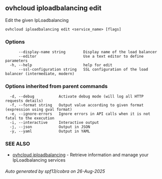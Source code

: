 ## ovhcloud iploadbalancing edit

Edit the given IpLoadbalancing

```
ovhcloud iploadbalancing edit <service_name> [flags]
```

### Options

```
      --display-name string        Display name of the load balancer
      --editor                     Use a text editor to define parameters
  -h, --help                       help for edit
      --ssl-configuration string   SSL configuration of the load balancer (intermediate, modern)
```

### Options inherited from parent commands

```
  -d, --debug           Activate debug mode (will log all HTTP requests details)
  -f, --format string   Output value according to given format (expression using gval format)
  -e, --ignore-errors   Ignore errors in API calls when it is not fatal to the execution
  -i, --interactive     Interactive output
  -j, --json            Output in JSON
  -y, --yaml            Output in YAML
```

### SEE ALSO

* [ovhcloud iploadbalancing](ovhcloud_iploadbalancing.md)	 - Retrieve information and manage your IpLoadbalancing services

###### Auto generated by spf13/cobra on 26-Aug-2025
